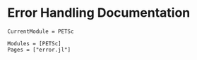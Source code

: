 # Error Handling Documentation

```@meta
CurrentModule = PETSc
```

```@autodocs
Modules = [PETSc]
Pages = ["error.jl"]
```
